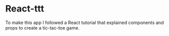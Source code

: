 # React-ttt

To make this app I followed a React tutorial that explained components and props to create a tic-tac-toe game.
